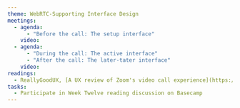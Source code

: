 ```yaml
---
theme: WebRTC-Supporting Interface Design
meetings:
  - agenda:
      - "Before the call: The setup interface"
    video:
  - agenda:
      - "During the call: The active interface"
      - "After the call: The later-tater interface"
    video:
readings:
  - ReallyGoodUX, [A UX review of Zoom's video call experience](https://www.reallygoodux.io/blog/zoom-video-call-ux-review)
tasks:
  - Participate in Week Twelve reading discussion on Basecamp
---
```

